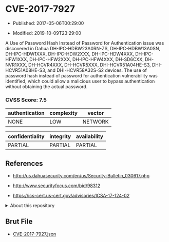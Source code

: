 # CVE-2017-7927

- Published: 2017-05-06T00:29:00

- Modified: 2019-10-09T23:29:00

A Use of Password Hash Instead of Password for Authentication issue was discovered in Dahua DH-IPC-HDBW23A0RN-ZS, DH-IPC-HDBW13A0SN, DH-IPC-HDW1XXX, DH-IPC-HDW2XXX, DH-IPC-HDW4XXX, DH-IPC-HFW1XXX, DH-IPC-HFW2XXX, DH-IPC-HFW4XXX, DH-SD6CXX, DH-NVR1XXX, DH-HCVR4XXX, DH-HCVR5XXX, DHI-HCVR51A04HE-S3, DHI-HCVR51A08HE-S3, and DHI-HCVR58A32S-S2 devices. The use of password hash instead of password for authentication vulnerability was identified, which could allow a malicious user to bypass authentication without obtaining the actual password.

### CVSS Score: **7.5**

| authentication | complexity | vector |
| --- | --- | --- |
| NONE | LOW | NETWORK |

| confidentiality | integrity | availability |
| --- | --- | --- |
| PARTIAL | PARTIAL | PARTIAL |

## References

* http://us.dahuasecurity.com/en/us/Security-Bulletin_030617.php

* http://www.securityfocus.com/bid/98312

* https://ics-cert.us-cert.gov/advisories/ICSA-17-124-02

<details>
<summary>About this repository</summary> 

  This repository is part of the project [Live Hack CVE](https://github.com/Live-Hack-CVE). Main website can be found [www.live-hack.org](https://www.live-hack.org) 
  
  Made by [Sn0wAlice](https://github.com/Sn0wAlice) for the people that care about security and need to have a feed of the latest CVEs. Hope you enjoy it, don't forget to star the repo and follow me on [Twitter](https://twitter.com/Sn0wAlice) and [Github](https://github.com/Sn0wAlice). And that is my [personnal website](https://www.alice-snow.me/)

  - [Home Page](https://github.com/Live-Hack-CVE)
  - [Framework](https://github.com/Live-Hack-CVE/cve-framework)
  - [CVE database](https://github.com/Live-Hack-CVE/full_database)
  - [Changelog](https://github.com/Live-Hack-CVE/Changelog)
</details>

## Brut File

* [CVE-2017-7927.json](https://raw.githubusercontent.com/Live-Hack-CVE/full_database/main/cves/2017/CVE-2017-7927.json)

